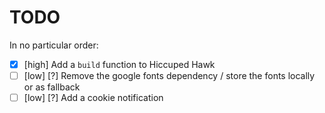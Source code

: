 # TODO

In no particular order:

- [x] [high] Add a `build` function to Hiccuped Hawk
- [ ] [low] [?] Remove the google fonts dependency / store the fonts locally or as fallback
- [ ] [low] [?] Add a cookie notification
